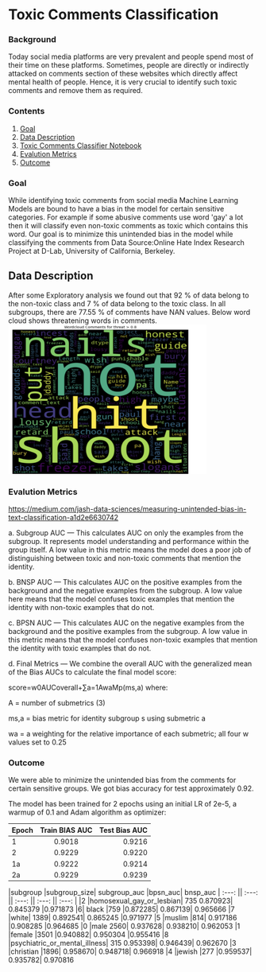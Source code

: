 # Toxic Comments Classification

### Background
Today social media platforms are very prevalent and people spend most of their time on these platforms. Sometimes, people are directly or indirectly attacked on comments section of these websites which directly affect mental health of people. Hence, it is very crucial to identify such toxic comments and remove them as required.

### Contents
1. [Goal](#goal)
2. [Data Description](#data-description)
3. <a href='https://github.com/karishmachauhan/ToxicCommentsClassification/blob/main/LSTMandGRU.ipynb'>Toxic Comments Classifier Notebook</a>
4. [Evalution Metrics](#Evalution_Metrics)
5. [Outcome](#outcome)


### Goal
While identifying toxic comments from social media Machine Learning Models are bound to have a bias in the model for certain sensitive categories. For example if some abusive comments use word 'gay' a lot then it will classify even non-toxic comments as toxic which contains this word. Our goal is to minimize this unintended bias in the model while classifying the comments from Data Source:Online Hate Index Research Project at D-Lab, University of California, Berkeley.

## Data Description
After some Exploratory analysis we found out that 92 % of data belong to the non-toxic class and 7 % of data belong to the toxic class. In all subgroups, there are 77.55 % of comments have NAN values. Below word cloud shows threatening words in comments.<br>
<img src='https://github.com/karishmachauhan/ToxicCommentsClassification/blob/main/Screen%20Shot%202022-06-29%20at%207.40.47%20PM.png' alt='Word Cloud' height="300" width="400">


### Evalution Metrics
https://medium.com/jash-data-sciences/measuring-unintended-bias-in-text-classification-a1d2e6630742

a. Subgroup AUC — This calculates AUC on only the examples from the subgroup. It represents model understanding and performance within the group itself. A low value in this metric means the model does a poor job of distinguishing between toxic and non-toxic comments that mention the identity.

b. BNSP AUC — This calculates AUC on the positive examples from the background and the negative examples from the subgroup. A low value here means that the model confuses toxic examples that mention the identity with non-toxic examples that do not.

c. BPSN AUC — This calculates AUC on the negative examples from the background and the positive examples from the subgroup. A low value in this metric means that the model confuses non-toxic examples that mention the identity with toxic examples that do not.

d. Final Metrics — We combine the overall AUC with the generalized mean of the Bias AUCs to calculate the final model score:

score=w0AUCoverall+∑a=1AwaMp(ms,a) where:

A = number of submetrics (3)

ms,a = bias metric for identity subgroup s using submetric a

wa = a weighting for the relative importance of each submetric; all four w values set to 0.25


### Outcome
We were able to minimize the unintended bias from the comments for certain sensitive groups. We got bias accuracy for test approximately 0.92.

The model has been trained for 2 epochs using an initial LR of 2e-5, a warmup of 0.1 and Adam algorithm as optimizer:


| Epoch        | Train BIAS AUC          | Test Bias AUC  |
| ------------- |:-------------:| -----:|
| 1      | 0.9018 |0.9216|
| 2       | 0.9229      |    0.9220 |
| 1a |0.9222|    0.9214 |
| 2a |  0.9229     |     0.9239 |


|subgroup	|subgroup_size|	subgroup_auc	|bpsn_auc|	bnsp_auc
| :---: || :---: || :---: || :---: || :---: |
|2	|homosexual_gay_or_lesbian|	735	0.870923|	0.845379	|0.971873
|6|	black	|759	|0.872285|	0.867139|	0.965666
|7	|white|	1389|	0.892541|	0.865245	|0.971977
|5	|muslim	|814|	0.917186	|0.908285	|0.964685
|0	|male	2560|	0.937628|	0.938210|	0.962053
|1	|female	|3501	|0.940882|	0.950304	|0.955416
|8	|psychiatric_or_mental_illness|	315	0.953398|	0.946439|	0.962670
|3	|christian	|1896|	0.958670|	0.948718|	0.966918
|4	|jewish	|277	|0.959537|	0.935782|	0.970816


